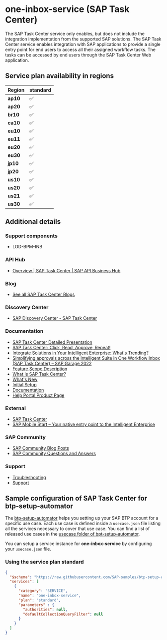 # one-inbox-service (SAP Task Center)

The SAP Task Center service only enables, but does not include the integration implementation from the supported SAP solutions. The SAP Task Center service enables integration with SAP applications to provide a single entry point for end users to access all their assigned workflow tasks. The tasks can be accessed by end users through the SAP Task Center Web application.

## Service plan availability in regions

| Region | standard |
|--------|----------|
|  **ap10** | ✅ |
|  **ap20** | ✅ |
|  **br10** | ✅ |
|  **ca10** | ✅ |
|  **eu10** | ✅ |
|  **eu11** | ✅ |
|  **eu20** | ✅ |
|  **eu30** | ✅ |
|  **jp10** | ✅ |
|  **jp20** | ✅ |
|  **us10** | ✅ |
|  **us20** | ✅ |
|  **us21** | ✅ |
|  **us30** | ✅ |

## Additional details

### Support components

- LOD-BPM-INB

### API Hub

- [Overview | SAP Task Center | SAP API Business Hub](https://api.sap.com/package/SAPTaskCenter/overview)

### Blog

- [See all SAP Task Center Blogs](https://blogs.sap.com/tag/sap-task-center/)

### Discovery Center

- [SAP Discovery Center - SAP Task Center](https://discovery-center.cloud.sap/serviceCatalog/sap-task-center)

### Documentation

- [SAP Task Center Detailed Presentation](https://d.dam.sap.com/a/a2x3zwM/SAP%20Task%20Center_L3%20Presentation.pdf?rc=10)
- [SAP Task Center: Click, Read, Approve, Repeat!](https://news.sap.com/2021/12/sap-task-center-click-read-approve-repeat/)
- [Integrate Solutions in Your Intelligent Enterprise: What's Trending?](https://www.youtube.com/watch?v=CF1ADKt4l3k)
- [Simplifying approvals across the Intelligent Suite in One Workflow Inbox (SAP Task Center) – SAP Garage 2022](https://www.youtube.com/watch?v=Epc-EfTO-rI)
- [Feature Scope Description](https://help.sap.com/doc/1599f0308de2496582b9da1680f3519e/)
- [What Is SAP Task Center?](https://help.sap.com/viewer/08cbda59b4954e93abb2ec85f1db399d/Cloud/en-US)
- [What's New](https://help.sap.com/docs/BTP/08cbda59b4954e93abb2ec85f1db399d/1bcdd459f84d4323a27581226d1d210e.html)
- [Initial Setup](https://help.sap.com/docs/BTP/08cbda59b4954e93abb2ec85f1db399d/834769400794464489f390350a82bbd6.html)
- [Documentation](https://help.sap.com/viewer/product/TASK_CENTER/Cloud)
- [Help Portal Product Page](https://help.sap.com/docs/TASK_CENTER)

### External

- [SAP Task Center](https://www.youtube.com/embed/ai3G7ejuiB4)
- [SAP Mobile Start – Your native entry point to the Intelligent Enterprise](https://www.youtube.com/embed/sv_q64zJ5cA)

### SAP Community

- [SAP Community Blog Posts](https://community.sap.com/search/?ct=blog&q=SAP%20Task%20Center)
- [SAP Community Questions and Answers](https://community.sap.com/search/?ct=qa&q=SAP%20Task%20Center)

### Support

- [Troubleshooting](https://help.sap.com/docs/BTP/08cbda59b4954e93abb2ec85f1db399d/89c09a4067bd4c62a5a4b2f5c0da48c5.html)
- [Support](https://help.sap.com/docs/BTP/08cbda59b4954e93abb2ec85f1db399d/9693186f1fe54cbe801085d6bdfe8287.html)

## Sample configuration of **SAP Task Center** for btp-setup-automator

The [btp-setup-automator](https://github.com/SAP-samples/btp-setup-automator) helps you setting up your SAP BTP account for a specific use case. Each use case is defined inside a `usecase.json` file listing all the services necessary to cover that use case. You can find a list of released use cases in the [usecase folder of bpt-setup-automator](https://github.com/SAP-samples/btp-setup-automator/tree/main/usecases).

You can setup a service instance for **one-inbox-service** by configuring your `usecase.json` file.

### Using the service plan **standard**

```json
{
  "$schema": "https://raw.githubusercontent.com/SAP-samples/btp-setup-automator/main/libs/btpsa-usecase.json",
  "services": [
    {
      "category": "SERVICE",
      "name": "one-inbox-service",
      "plan": "standard",
      "parameters" : {
        "authorities": null,
        "defaultCollectionQueryFilter": null
      }
    }
  ]
}
```
